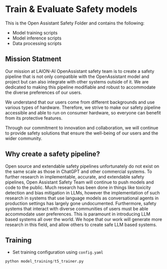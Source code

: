 # Train & Evaluate Safety models

This is the Open Assistant Safety Folder and contains the following:

- Model training scripts
- Model inference scripts
- Data processing scripts

## Mission Statment

Our mission at LAION-AI OpenAssistant safety team is to create a safety pipeline
that is not only compatible with the OpenAssistant model and project but can
also integrate with other systems outside of it. We are dedicated to making this
pipeline modifiable and robust to accommodate the diverse preferences of our
users.

We understand that our users come from different backgrounds and use various
types of hardware. Therefore, we strive to make our safety pipeline accessible
and able to run on consumer hardware, so everyone can benefit from its
protective features.

Through our commitment to innovation and collaboration, we will continue to
provide safety solutions that ensure the well-being of our users and the wider
community.

## Why create a safety pipeline?

Open source and extendable safety pipelines unfortunately do not exist on the
same scale as those in ChatGPT and other commercial systems. To
further research in implementable, accurate, and extendable safety pipelines,
Open Assistant Safety Team will continue to push models and code to the public.
Much research has been done in things like toxicity detection and bias
mitigation in LLMs, however the implementation of such research in systems that
use language models as conversational agents in production settings has largely
gone undocumented. Furthermore, safety systems that interact with diverse
communities of users must be able accommodate user preferences. This is paramount
in introducing LLM based systems all over the world. We hope that our work will
generate more research in this field, and allow others to create safe LLM based
systems.

## Training

- Set training configuration using `config.yaml`

```python
python model_training/t5_trainer.py
```
